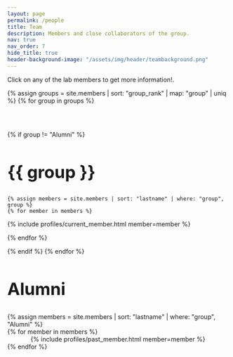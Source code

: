 ```yaml
---
layout: page
permalink: /people
title: Team
description: Members and close collaborators of the group.
nav: true
nav_order: 7
hide_title: true
header-background-image: "/assets/img/header/teambackground.png"
---
```

<p style="font-size: 1em;">Click on any of the lab members to get more information!.</p>

{% assign groups = site.members | sort: "group_rank" | map: "group" | uniq %}
{% for group in groups %}
<div style="margin-bottom: 60px;"></div> <!-- Spacer for additional spacing -->

{% if group != "Alumni" %}

<h2 style="font-size: clamp(1.5rem, 4vw, 2.5rem);">{{ group }}</h2> <!-- Dynamic title font size -->

    {% assign members = site.members | sort: "lastname" | where: "group", group %}
    {% for member in members %}

<p>
        {% include profiles/current_member.html member=member %} <!-- Include the member card here -->
</p>
{% endfor %}

{% endif %}
{% endfor %}





<h2 style="font-size: clamp(1.5rem, 4vw, 2.5rem);">Alumni</h2> <!-- Dynamic title font size -->
{% assign members = site.members | sort: "lastname" | where: "group", "Alumni" %}
<div class="alumni-container d-flex flex-wrap flex-row justify-content-between align-items-center gap:2px">
    {% for member in members %}
    <div class="alumni-item" style="flex: 0 1 150px; max-width: 100%; text-align: center; margin: 0px; flex-direction: row;">
        <div style="white-space: nowrap; overflow: hidden; text-overflow: ellipsis;">
            {% include profiles/past_member.html member=member %} <!-- Include the past member card here -->
        </div>
    </div>
    {% endfor %}
</div>
